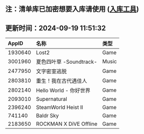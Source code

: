 ## 注：清单库已加密想要入库请使用 ([入库工具](https://github.com/BlankTMing/ManifestAutoUpdate/releases))

## 更新时间：2024-09-19 11:51:32
| AppID | 名称 | 类型  |
| :-------------------- | :----------------------------- | :----------- |
| 1930640 | Lost2| Game |
| 3001960 | 夏色四叶草 -Soundtrack-| Music |
| 2477950 | 文字密室逃脱| Game |
| 2803810 | 重生！我在古代遇佳人| Game |
| 2802140 | Hello World - 你好世界| Game |
| 2093010 | Supernatural| Game |
| 2396240 | SteamWorld Heist II| Game |
| 741140 | Baldr Sky| Game |
| 2183650 | ROCKMAN X DiVE Offline| Game |
